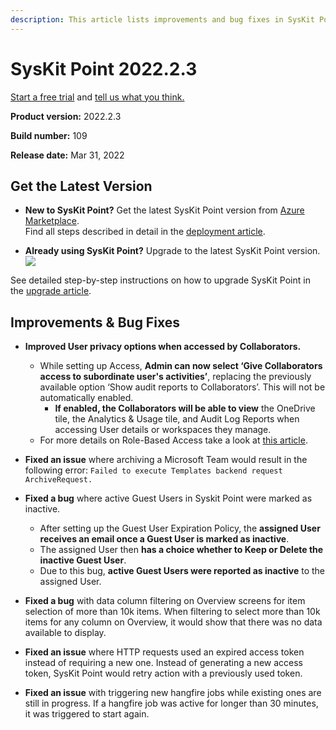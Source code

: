 ```yaml
---
description: This article lists improvements and bug fixes in SysKit Point version 2022.2.3
--- 
```


# SysKit Point 2022.2.3

[Start a free trial](https://www.syskit.com/products/point/free-trial/) and [tell us what you think.](https://www.syskit.com/company/contact-us/)

**Product version:** 2022.2.3

**Build number:** 109

**Release date:** Mar 31, 2022

## Get the Latest Version

* **New to SysKit Point?** Get the latest SysKit Point version from [Azure Marketplace](https://azuremarketplace.microsoft.com/en-us/marketplace/apps/syskitltd.syskit_point).<br/>
  Find all steps described in detail in the [deployment article](../set-up-point-data-center/deployment/deploy-syskit-point.md).
    
* **Already using SysKit Point?** Upgrade to the latest SysKit Point version. <br/>
[![](https://aka.ms/deploytoazurebutton)](https://portal.azure.com/#create/Microsoft.Template/uri/https%3A%2F%2Fsyskitassetsstorage.blob.core.windows.net%2Fpoint%2FARMTemplates%2FPointUpdateDeploy%2FPointUpdateTemplate.json)

See detailed step-by-step instructions on how to upgrade SysKit Point in the [upgrade article](../set-up-point-data-center/deployment/upgrade-syskit-point.md).

## Improvements & Bug Fixes

* **Improved User privacy options when accessed by Collaborators.** 
  *	While setting up Access, **Admin can now select ‘Give Collaborators access to subordinate user's activities’**, replacing the previously available option ‘Show audit reports to Collaborators’. This will not be automatically enabled.
    *  **If enabled, the Collaborators will be able to view** the OneDrive tile, the Analytics & Usage tile, and Audit Log Reports when accessing User details or workspaces they manage. 
  * For more details on Role-Based Access take a look at [this article](../configuration/enable-role-based-access.md).

* **Fixed an issue** where archiving a Microsoft Team would result in the following error: `Failed to execute Templates backend request ArchiveRequest.`

* **Fixed a bug** where active Guest Users in Syskit Point were marked as inactive.
  * After setting up the Guest User Expiration Policy, the **assigned User receives an email once a Guest User is marked as inactive**. 
  * The assigned User then **has a choice whether to Keep or Delete the inactive Guest User**.
  * Due to this bug, **active Guest Users were reported as inactive** to the assigned User. 

 * **Fixed a bug** with data column filtering on Overview screens for item selection of more than 10k items. When filtering to select more than 10k items for any column on Overview, it would show that there was no data available to display. 

* **Fixed an issue** where HTTP requests used an expired access token instead of requiring a new one. Instead of generating a new access token, SysKit Point would retry action with a previously used token.

* **Fixed an issue** with triggering new hangfire jobs while existing ones are still in progress. If a hangfire job was active for longer than 30 minutes, it was triggered to start again. 
